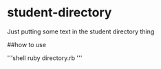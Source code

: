 # student-directory

Just putting some text in the student directory thing

##how to use

'''shell
ruby directory.rb
'''
